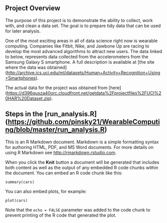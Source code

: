 
## Project Overview
The purpose of this project is to demonstrate the ability to collect, work with, and clean a data set. The goal is to prepare tidy data that can be used for later analysis.

One of the most exciting areas in all of data science right now is wearable computing. Companies like Fitbit, Nike, and Jawbone Up are racing to develop the most advanced algorithms to attract new users. The data linked to below, represents data collected from the accelerometers from the Samsung Galaxy S smartphone. A full description is available at [the site where the data was obtained] (http://archive.ics.uci.edu/ml/datasets/Human+Activity+Recognition+Using+Smartphones).

The actual data for the project was obtained from [here] (https://d396qusza40orc.cloudfront.net/getdata%2Fprojectfiles%2FUCI%20HAR%20Dataset.zip).

## Steps in the [run_analysis.R] (https://github.com/pinsky21/WearableComputing/blob/master/run_analysis.R)


This is an R Markdown document. Markdown is a simple formatting syntax for authoring HTML, PDF, and MS Word documents. For more details on using R Markdown see <http://rmarkdown.rstudio.com>.

When you click the **Knit** button a document will be generated that includes both content as well as the output of any embedded R code chunks within the document. You can embed an R code chunk like this:

```{r}
summary(cars)
```

You can also embed plots, for example:

```{r, echo=FALSE}
plot(cars)
```

Note that the `echo = FALSE` parameter was added to the code chunk to prevent printing of the R code that generated the plot.
